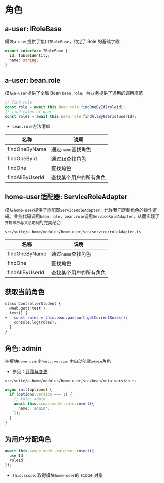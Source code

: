 # 角色

## a-user: IRoleBase

模块`a-user`提供了接口`IRoleBase`，约定了 Role 的基础字段

``` typescript
export interface IRoleBase {
  id: TableIdentity;
  name: string;
}
```

## a-user: bean.role

模块`a-user`提供了全局 Bean `bean.role`，为业务提供了通用的调用规范

``` typescript
// find role
const role = await this.bean.role.findOneById(roleId);
// find roles of user
const roles = await this.bean.role.findAllByUserId(userId);
```

* `bean.role`方法清单

|名称|说明|
|--|--|
|findOneByName|通过`name`查找角色|
|findOneById|通过`id`查找角色|
|findOne|查找角色|
|findAllByUserId|查找某个用户的所有角色|

## home-user适配器: ServiceRoleAdapter

模块`home-user`提供了适配器`ServiceRoleAdapter`，允许我们定制角色的操作逻辑。业务代码调用`bean.role`，`bean.role`调用`ServiceRoleAdapter`，从而实现了`开箱即用`与`灵活定制`的完美结合

`src/suite/a-home/modules/home-user/src/service/roleAdapter.ts`

|名称|说明|
|--|--|
|findOneByName|通过`name`查找角色|
|findOne|查找角色|
|findAllByUserId|查找某个用户的所有角色|

## 获取当前角色

``` diff
class ControllerStudent {
  @Web.get('test')
  test() {
+   const roles = this.bean.passport.getCurrentRoles();
    console.log(roles);
  }
}  
```

## 角色: admin

在模块`home-user`的`meta.version`中自动创建`admin`角色

- 参见：[迁移与变更](../../essentials/api/version.md)

`src/suite/a-home/modules/home-user/src/bean/meta.version.ts`

``` typescript
async init(options) {
  if (options.version === 1) {
    // role: admin
    await this.scope.model.role.insert({
      name: 'admin',
    });
  }
}
```

## 为用户分配角色

``` typescript
await this.scope.model.roleUser.insert({
  userId,
  roleId,
});
```

- `this.scope`: 取得模块`home-user`的 scope 对象

